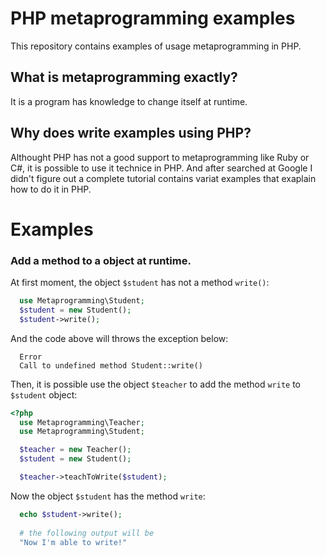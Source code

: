 # PHP metaprogramming examples

This repository contains examples of usage metaprogramming in PHP.

## What is metaprogramming exactly?

It is a program has knowledge to change itself at runtime.

## Why does write examples using PHP?

Althought PHP has not a good support to metaprogramming like Ruby or C#, it is possible to use it technice in PHP. And after searched at Google I didn't figure out a complete tutorial contains variat examples that exaplain how to do it in PHP.

# Examples

### Add a method to a object at runtime.

At first moment, the object `$student` has not a method `write()`:

```php
  use Metaprogramming\Student;
  $student = new Student();
  $student->write();
```

And the code above will throws the exception below:

```
  Error
  Call to undefined method Student::write()
```

Then, it is possible use the object `$teacher` to add the method `write` to `$student` object:

```php
<?php
  use Metaprogramming\Teacher;
  use Metaprogramming\Student;

  $teacher = new Teacher();
  $student = new Student();

  $teacher->teachToWrite($student);
```

Now the object `$student` has the method `write`:

```php
  echo $student->write();
  
  # the following output will be
  "Now I'm able to write!"
